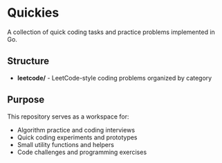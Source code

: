 # Quickies

A collection of quick coding tasks and practice problems implemented in Go.

## Structure

- **leetcode/** - LeetCode-style coding problems organized by category

## Purpose

This repository serves as a workspace for:
- Algorithm practice and coding interviews
- Quick coding experiments and prototypes
- Small utility functions and helpers
- Code challenges and programming exercises
